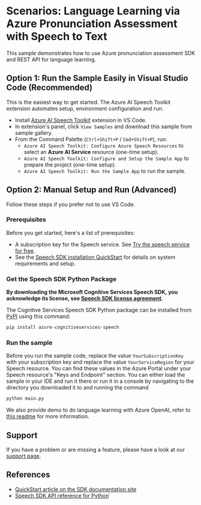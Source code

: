 # Scenarios: Language Learning via Azure Pronunciation Assessment with Speech to Text

This sample demonstrates how to use Azure pronunciation assessment SDK and REST API for language learning.

## Option 1: Run the Sample Easily in Visual Studio Code (Recommended)
This is the easiest way to get started. The Azure AI Speech Toolkit extension automates setup, environment configuration and run.

- Install [Azure AI Speech Toolkit](https://marketplace.visualstudio.com/items?itemName=ms-azureaispeech.azure-ai-speech-toolkit) extension in VS Code.
- In extension's panel, click `View Samples` and download this sample from sample gallery.
- From the Command Palette (`Ctrl+Shift+P` / `Cmd+Shift+P`), run:
  - `Azure AI Speech Toolkit: Configure Azure Speech Resources` to select an **Azure AI Service** resource (one-time setup).
  - `Azure AI Speech Toolkit: Configure and Setup the Sample App` to prepare the project (one-time setup).
  - `Azure AI Speech Toolkit: Run the Sample App` to run the sample.

## Option 2: Manual Setup and Run (Advanced)
Follow these steps if you prefer not to use VS Code.

### Prerequisites

Before you get started, here's a list of prerequisites:

* A subscription key for the Speech service. See [Try the speech service for free](https://docs.microsoft.com/azure/cognitive-services/speech-service/get-started).
* See the [Speech SDK installation QuickStart](https://learn.microsoft.com/azure/ai-services/speech-service/quickstarts/setup-platform?pivots=programming-language-python) for details on system requirements and setup.

### Get the Speech SDK Python Package

**By downloading the Microsoft Cognitive Services Speech SDK, you acknowledge its license, see [Speech SDK license agreement](https://aka.ms/csspeech/license).**

The Cognitive Services Speech SDK Python package can be installed from [PyPI](https://pypi.org/) using this command:

```sh
pip install azure-cognitiveservices-speech
```

### Run the sample

Before you run the sample code, replace the value `YourSubscriptionKey` with your subscription key and
replace the value `YourServiceRegion` for your Speech resource. You can find these values in the Azure Portal under your Speech resource's "Keys and Endpoint" section.
You can either load the sample in your IDE and run it there or run it in a console by navigating to the directory you downloaded it to and running the command

```sh
python main.py
```

We also provide demo to do language learning with Azure OpenAI, refer to [this readme](chatting/README.md) for more information.

## Support

If you have a problem or are missing a feature, please have a look at our [support page](https://docs.microsoft.com/azure/cognitive-services/speech-service/support).

## References

* [QuickStart article on the SDK documentation site](https://learn.microsoft.com/azure/ai-services/speech-service/how-to-pronunciation-assessment?pivots=programming-language-python)
* [Speech SDK API reference for Python](https://aka.ms/csspeech/pythonref)`